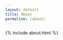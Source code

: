 ```yaml
---
layout: default
title: About
permalink: /about/
---
```


<div class="{{ page.url | slugify: 'pretty' }}">
    {% include about.html %}
</div>